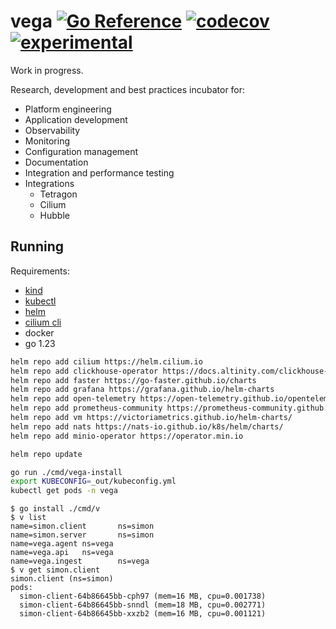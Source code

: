# vega [![Go Reference](https://img.shields.io/badge/go-pkg-00ADD8)](https://pkg.go.dev/github.com/go-faster/vega#section-documentation) [![codecov](https://img.shields.io/codecov/c/github/go-faster/vega?label=cover)](https://codecov.io/gh/go-faster/vega) [![experimental](https://img.shields.io/badge/-experimental-blueviolet)](https://go-faster.org/docs/projects/status#experimental)

Work in progress.

Research, development and best practices incubator for:
- Platform engineering
- Application development
- Observability
- Monitoring
- Configuration management
- Documentation
- Integration and performance testing
- Integrations
  - Tetragon
  - Cilium
  - Hubble

## Running

Requirements:
- [kind](https://kind.sigs.k8s.io/docs/user/quick-start/)
- [kubectl](https://kubernetes.io/docs/tasks/tools/#kubectl)
- [helm](https://helm.sh/docs/intro/install/)
- [cilium cli](https://docs.cilium.io/en/stable/gettingstarted/k8s-install-default/#install-the-cilium-cli)
- docker
- go 1.23

```bash
helm repo add cilium https://helm.cilium.io
helm repo add clickhouse-operator https://docs.altinity.com/clickhouse-operator/
helm repo add faster https://go-faster.github.io/charts
helm repo add grafana https://grafana.github.io/helm-charts
helm repo add open-telemetry https://open-telemetry.github.io/opentelemetry-helm-charts
helm repo add prometheus-community https://prometheus-community.github.io/helm-charts
helm repo add vm https://victoriametrics.github.io/helm-charts/
helm repo add nats https://nats-io.github.io/k8s/helm/charts/
helm repo add minio-operator https://operator.min.io

helm repo update
```

```bash
go run ./cmd/vega-install
export KUBECONFIG=_out/kubeconfig.yml
kubectl get pods -n vega
```

```console
$ go install ./cmd/v
$ v list
name=simon.client       ns=simon
name=simon.server       ns=simon
name=vega.agent ns=vega
name=vega.api   ns=vega
name=vega.ingest        ns=vega
$ v get simon.client
simon.client (ns=simon)
pods:
  simon-client-64b86645bb-cph97 (mem=16 MB, cpu=0.001738)
  simon-client-64b86645bb-snndl (mem=18 MB, cpu=0.002771)
  simon-client-64b86645bb-xxzb2 (mem=16 MB, cpu=0.001121)
```

